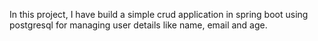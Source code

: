 In this project, I have build a simple crud application in spring boot using postgresql for managing user details like name, email and age. 
